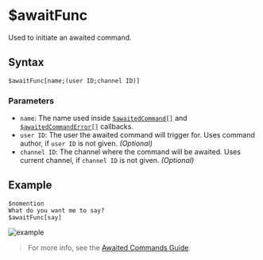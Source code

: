 # $awaitFunc
Used to initiate an awaited command.

## Syntax
```
$awaitFunc[name;(user ID;channel ID)]
```

### Parameters
- `name`: The name used inside [`$awaitedCommand[]`](../callbacks/awaitedCommand.md) and [`$awaitedCommandError[]`](../callbacks/awaitedCommandError.md) callbacks.
- `user ID`: The user the awaited command will trigger for. Uses command author, if `user ID` is not given. _(Optional)_
- `channel ID`: The channel where the command will be awaited. Uses current channel, if `channel ID` is not given. _(Optional)_

## Example
```
$nomention
What do you want me to say?
$awaitFunc[say]
```
![example](https://user-images.githubusercontent.com/113303649/212294420-acf01905-c9f5-4673-99f0-375f9d786f25.png)
> For more info, see the [Awaited Commands Guide](../guides/awaitedCommands.md).
